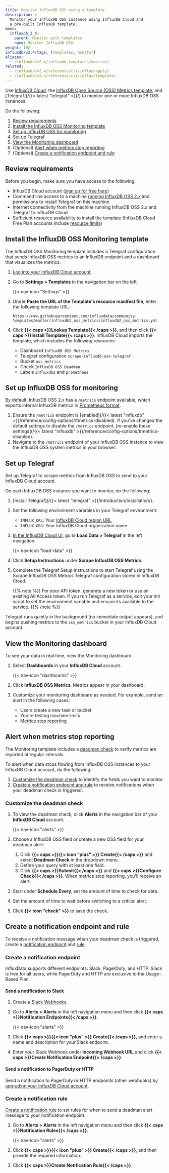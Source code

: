 ```yaml
---
title: Monitor InfluxDB OSS using a template
description: >
  Monitor your InfluxDB OSS instance using InfluxDB Cloud and
  a pre-built InfluxDB template.
menu:
  influxdb_2_4:
    parent: Monitor with templates
    name: Monitor InfluxDB OSS
weight: 102
influxdb/v2.4/tags: [templates, monitor]
aliases:
  - /influxdb/v2.4/influxdb-templates/monitor/
related:
  - /influxdb/v2.4/reference/cli/influx/apply/
  - /influxdb/v2.4/reference/cli/influx/template/
---
```


Use [InfluxDB Cloud](/influxdb/cloud/), the [InfluxDB Open Source (OSS) Metrics template](https://github.com/influxdata/community-templates/tree/master/influxdb2_oss_metrics),
and [Telegraf](/{{< latest "telegraf" >}}/) to monitor one or more InfluxDB OSS instances.

Do the following:

1. [Review requirements](#review-requirements)
2. [Install the InfluxDB OSS Monitoring template](#install-the-influxdb-oss-monitoring-template)
3. [Set up InfluxDB OSS for monitoring](#set-up-influxdb-oss-for-monitoring)
4. [Set up Telegraf](#set-up-telegraf)
5. [View the Monitoring dashboard](#view-the-monitoring-dashboard)
6. (Optional) [Alert when metrics stop reporting](#alert-when-metrics-stop-reporting)
7. (Optional) [Create a notification endpoint and rule](#create-a-notification-endpoint-and-rule)

## Review requirements

Before you begin, make sure you have access to the following:

- InfluxDB Cloud account ([sign up for free here](https://cloud2.influxdata.com/signup))
- Command line access to a machine [running InfluxDB OSS 2.x](/influxdb/v2.4/install/) and permissions to install Telegraf on this machine
- Internet connectivity from the machine running InfluxDB OSS 2.x and Telegraf to InfluxDB Cloud
- Sufficient resource availability to install the template (InfluxDB Cloud Free
  Plan accounts include [resource limits](/influxdb/cloud/account-management/pricing-plans/#resource-limits/influxdb/cloud/account-management/pricing-plans/#resource-limits))

## Install the InfluxDB OSS Monitoring template

The InfluxDB OSS Monitoring template includes a Telegraf configuration that sends
InfluxDB OSS metrics to an InfluxDB endpoint and a dashboard that visualizes the metrics.

1.  [Log into your InfluxDB Cloud account](https://cloud2.influxdata.com/).
2.  Go to **Settings > Templates** in the navigation bar on the left

    {{< nav-icon "Settings" >}}

3.  Under **Paste the URL of the Template's resource manifest file**, enter the
    following template URL:

    ```
    https://raw.githubusercontent.com/influxdata/community-templates/master/influxdb2_oss_metrics/influxdb2_oss_metrics.yml
    ```

4.  Click **{{< caps >}}Lookup Template{{< /caps >}}**, and then click **{{< caps >}}Install Template{{< /caps >}}**.
    InfluxDB Cloud imports the template, which includes the following resources:

    - Dashboard `InfluxDB OSS Metrics`
    - Telegraf configuration `scrape-influxdb-oss-telegraf`
    - Bucket `oss_metrics`
    - Check `InfluxDB OSS Deadman`
    - Labels `influxdb2` and `prometheus`

## Set up InfluxDB OSS for monitoring

By default, InfluxDB OSS 2.x has a `/metrics` endpoint available, which exports 
internal InfluxDB metrics in [Prometheus format](https://prometheus.io/docs/concepts/data_model/).

1. Ensure the `/metrics` endpoint is [enabled](/{{< latest "influxdb" >}}/reference/config-options/#metrics-disabled).
   If you've changed the default settings to disable the `/metrics` endpoint,
   [re-enable these settings](/{{< latest "influxdb" >}}/reference/config-options/#metrics-disabled).
2. Navigate to the `/metrics` endpoint of your InfluxDB OSS instance to view the InfluxDB OSS system metrics in your browser: 

## Set up Telegraf

Set up Telegraf to scrape metrics from InfluxDB OSS to send to your InfluxDB Cloud account.

On each InfluxDB OSS instance you want to monitor, do the following:

1. [Install Telegraf](/{{< latest "telegraf" >}}/introduction/installation/).
2. Set the following environment variables in your Telegraf environment:
    
    - `INFLUX_URL`: Your [InfluxDB Cloud region URL](/influxdb/cloud/reference/regions/)
    - `INFLUX_ORG`: Your InfluxDB Cloud organization name

1. [In the InfluxDB Cloud UI](https://cloud2.influxdata.com/), go to **Load Data > Telegraf** in the left navigation.

    {{< nav-icon "load-data" >}}

2. Click **Setup Instructions** under **Scrape InfluxDB OSS Metrics**. 
3. Complete the Telegraf Setup instructions to start Telegraf using the Scrape InfluxDB OSS Metrics
   Telegraf configuration stored in InfluxDB Cloud.

      {{% note %}}
For your API token, generate a new token or use an existing All Access token. If you run Telegraf as a service, edit your init script to set the environment variable and ensure its available to the service.
      {{% /note %}}

Telegraf runs quietly in the background (no immediate output appears), and begins
pushing metrics to the `oss_metrics` bucket in your InfluxDB Cloud account.

## View the Monitoring dashboard

To see your data in real time, view the Monitoring dashboard.

1. Select **Dashboards** in your **InfluxDB Cloud** account.

    {{< nav-icon "dashboards" >}}

2. Click **InfluxDB OSS Metrics**. Metrics appear in your dashboard.
3. Customize your monitoring dashboard as needed. For example, send an alert in the following cases:
   - Users create a new task or bucket
   - You're testing machine limits
   - [Metrics stop reporting](#alert-when-metrics-stop-reporting)

## Alert when metrics stop reporting

The Monitoring template includes a [deadman check](/influxdb/cloud/monitor-alert/checks/create/#deadman-check) to verify metrics are reported at regular intervals.

To alert when data stops flowing from InfluxDB OSS instances to your InfluxDB Cloud account, do the following:

1. [Customize the deadman check](#customize-the-deadman-check) to identify the fields you want to monitor.
2. [Create a notification endpoint and rule](#create-a-notification-endpoint-and-rule) to receive notifications when your deadman check is triggered.

### Customize the deadman check

1.  To view the deadman check, click **Alerts** in the navigation bar of your **InfluxDB Cloud** account.

    {{< nav-icon "alerts" >}}

2. Choose a InfluxDB OSS field or create a new OSS field for your deadman alert:
    1.  Click **{{< caps >}}{{< icon "plus" >}} Create{{< /caps >}}** and select **Deadman Check** in the dropdown menu.
    2.  Define your query with at least one field.
    3.  Click **{{< caps >}}Submit{{< /caps >}}** and **{{< caps >}}Configure Check{{< /caps >}}**.
        When metrics stop reporting, you'll receive an alert.
3. Start under **Schedule Every**, set the amount of time to check for data.
4. Set the amount of time to wait before switching to a critical alert.
5. Click **{{< icon "check" >}}** to save the check.

## Create a notification endpoint and rule

To receive a notification message when your deadman check is triggered, create a [notification endpoint](#create-a-notification-endpoint) and [rule](#create-a-notification-rule). 

### Create a notification endpoint 

InfluxData supports different endpoints: Slack, PagerDuty, and HTTP. Slack is free for all users, while PagerDuty and HTTP are exclusive to the Usage-Based Plan. 

#### Send a notification to Slack

1.  Create a [Slack Webhooks](https://api.slack.com/messaging/webhooks). 
2.  Go to **Alerts > Alerts** in the left navigation menu and then click **{{< caps >}}Notification Endpoints{{< /caps >}}**.

    {{< nav-icon "alerts" >}}

4.  Click **{{< caps >}}{{< icon "plus" >}} Create{{< /caps >}}**, and enter a name and description for your Slack endpoint. 
3.  Enter your Slack Webhook under **Incoming Webhook URL** and click **{{< caps >}}Create Notification Endpoint{{< /caps >}}**. 

#### Send a notification to PagerDuty or HTTP 

Send a notification to PagerDuty or HTTP endpoints (other webhooks) by [upgrading your InfluxDB Cloud account](/influxdb/cloud/account-management/billing/#upgrade-to-usage-based-plan).

### Create a notification rule 

[Create a notification rule](/influxdb/cloud/monitor-alert/notification-rules/create/) to set rules for when to send a deadman alert message to your notification endpoint. 

1.  Go to **Alerts > Alerts** in the left navigation menu and then click **{{< caps >}}Notification Rules{{< /caps >}}**.

    {{< nav-icon "alerts" >}}

4.  Click **{{< caps >}}{{< icon "plus" >}} Create{{< /caps >}}**, and then provide
    the required information. 
3.  Click **{{< caps >}}Create Notification Rule{{< /caps >}}**. 
